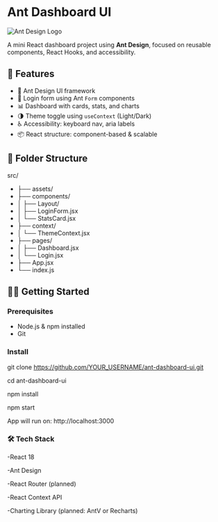 # Ant Dashboard UI 
  <img src="https://img.icons8.com/color/96/ant-design.png](https://github.com/user-attachments/assets/b26beba5-3004-4b27-afc0-ddb3c069d4f9" alt="Ant Design Logo" />

A mini React dashboard project using **Ant Design**, focused on reusable components, React Hooks, and accessibility.

## 🚀 Features

- 🧱 Ant Design UI framework
- 🔐 Login form using Ant `Form` components
- 📊 Dashboard with cards, stats, and charts
- 🌗 Theme toggle using `useContext` (Light/Dark)
- ♿ Accessibility: keyboard nav, aria labels
- 📦 React structure: component-based & scalable

## 📁 Folder Structure
src/
- ├── assets/
- ├── components/
- │ ├── Layout/
- │ ├── LoginForm.jsx
- │ └── StatsCard.jsx
- ├── context/
- │ └── ThemeContext.jsx
- ├── pages/
- │ ├── Dashboard.jsx
- │ └── Login.jsx
- ├── App.jsx
- └── index.js


## 🧑‍💻 Getting Started

### Prerequisites

- Node.js & npm installed
- Git

### Install
git clone https://github.com/YOUR_USERNAME/ant-dashboard-ui.git

cd ant-dashboard-ui

npm install

npm start

App will run on: http://localhost:3000

### 🛠 Tech Stack
-React 18

-Ant Design

-React Router (planned)

-React Context API

-Charting Library (planned: AntV or Recharts)


